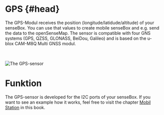 # GPS {#head}
<div class="description">The GPS-Modul receives the position (longitude/latidude/altitude) of your senseBox. You can use that values to create mobile senseBox and e.g. send the data to the openSenseMap. The sensor is compatible with four GNS systems (GPS, QZSS, GLONASS, BeiDou, Galileo) and is based on the u-blox CAM-M8Q Multi GNSS modul.</div>

<div class="line">
    <br>
    <br>
</div>

![The GPS-sensor](../../../../pictures/gps%20top.png)

# Funktion

The GPS-sensor is developed for the I2C ports of your senseBox. If you want to see an example how it works, feel free to visit the chapter [Mobil Station](https://sensebox.github.io/books-v2/edu/en/projekte/Mobile_Station.html) in this book.

